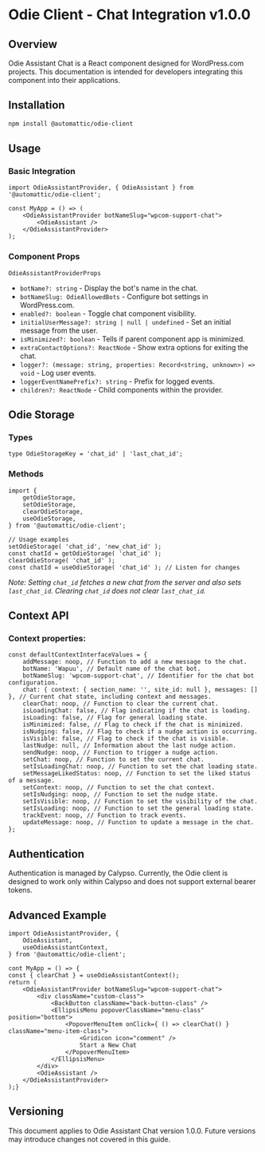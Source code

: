 # Odie Client - Chat Integration v1.0.0

## Overview

Odie Assistant Chat is a React component designed for WordPress.com projects. This documentation is intended for developers integrating this component into their applications.

## Installation

```bash
npm install @automattic/odie-client
```

## Usage

### Basic Integration

```tsx
import OdieAssistantProvider, { OdieAssistant } from '@automattic/odie-client';

const MyApp = () => (
	<OdieAssistantProvider botNameSlug="wpcom-support-chat">
		<OdieAssistant />
	</OdieAssistantProvider>
);
```

### Component Props

`OdieAssistantProviderProps`

- `botName?: string` - Display the bot's name in the chat.
- `botNameSlug: OdieAllowedBots` - Configure bot settings in WordPress.com.
- `enabled?: boolean` - Toggle chat component visibility.
- `initialUserMessage?: string | null | undefined` - Set an initial message from the user.
- `isMinimized?: boolean` - Tells if parent component app is minimized.
- `extraContactOptions?: ReactNode` - Show extra options for exiting the chat.
- `logger?: (message: string, properties: Record<string, unknown>) => void` - Log user events.
- `loggerEventNamePrefix?: string` - Prefix for logged events.
- `children?: ReactNode` - Child components within the provider.

## Odie Storage

### Types

```tsx
type OdieStorageKey = 'chat_id' | 'last_chat_id';
```

### Methods

```tsx
import {
	getOdieStorage,
	setOdieStorage,
	clearOdieStorage,
	useOdieStorage,
} from '@automattic/odie-client';

// Usage examples
setOdieStorage( 'chat_id', 'new_chat_id' );
const chatId = getOdieStorage( 'chat_id' );
clearOdieStorage( 'chat_id' );
const chatId = useOdieStorage( 'chat_id' ); // Listen for changes
```

_Note: Setting `chat_id` fetches a new chat from the server and also sets `last_chat_id`. Clearing `chat_id` does not clear `last_chat_id`._

## Context API

### Context properties:

```tsx
const defaultContextInterfaceValues = {
	addMessage: noop, // Function to add a new message to the chat.
	botName: 'Wapuu', // Default name of the chat bot.
	botNameSlug: 'wpcom-support-chat', // Identifier for the chat bot configuration.
	chat: { context: { section_name: '', site_id: null }, messages: [] }, // Current chat state, including context and messages.
	clearChat: noop, // Function to clear the current chat.
	isLoadingChat: false, // Flag indicating if the chat is loading.
	isLoading: false, // Flag for general loading state.
	isMinimized: false, // Flag to check if the chat is minimized.
	isNudging: false, // Flag to check if a nudge action is occurring.
	isVisible: false, // Flag to check if the chat is visible.
	lastNudge: null, // Information about the last nudge action.
	sendNudge: noop, // Function to trigger a nudge action.
	setChat: noop, // Function to set the current chat.
	setIsLoadingChat: noop, // Function to set the chat loading state.
	setMessageLikedStatus: noop, // Function to set the liked status of a message.
	setContext: noop, // Function to set the chat context.
	setIsNudging: noop, // Function to set the nudge state.
	setIsVisible: noop, // Function to set the visibility of the chat.
	setIsLoading: noop, // Function to set the general loading state.
	trackEvent: noop, // Function to track events.
	updateMessage: noop, // Function to update a message in the chat.
};
```

## Authentication

Authentication is managed by Calypso. Currently, the Odie client is designed to work only within Calypso and does not support external bearer tokens.

## Advanced Example

```tsx
import OdieAssistantProvider, {
	OdieAssistant,
	useOdieAssistantContext,
} from '@automattic/odie-client';

cont MyApp = () => {
const { clearChat } = useOdieAssistantContext();
return (
	<OdieAssistantProvider botNameSlug="wpcom-support-chat">
		<div className="custom-class">
			<BackButton className="back-button-class" />
			<EllipsisMenu popoverClassName="menu-class" position="bottom">
				<PopoverMenuItem onClick={ () => clearChat() } className="menu-item-class">
					<Gridicon icon="comment" />
					Start a New Chat
				</PopoverMenuItem>
			</EllipsisMenu>
		</div>
		<OdieAssistant />
	</OdieAssistantProvider>
);}
```

## Versioning

This document applies to Odie Assistant Chat version 1.0.0. Future versions may introduce changes not covered in this guide.
